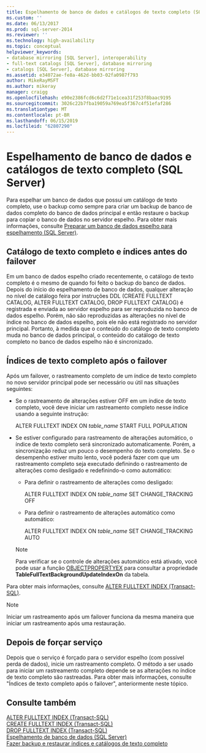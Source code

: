 ```yaml
---
title: Espelhamento de banco de dados e catálogos de texto completo (SQL Server) | Microsoft Docs
ms.custom: ''
ms.date: 06/13/2017
ms.prod: sql-server-2014
ms.reviewer: ''
ms.technology: high-availability
ms.topic: conceptual
helpviewer_keywords:
- database mirroring [SQL Server], interoperability
- full-text catalogs [SQL Server], database mirroring
- catalogs [SQL Server], database mirroring
ms.assetid: e34072ae-fe8a-462d-bb03-02fa0987f793
author: MikeRayMSFT
ms.author: mikeray
manager: craigg
ms.openlocfilehash: e90e2386fcd6c6d2f71e1cea31f253f8baac9195
ms.sourcegitcommit: 3026c22b7fba19059a769ea5f367c4f51efaf286
ms.translationtype: MT
ms.contentlocale: pt-BR
ms.lasthandoff: 06/15/2019
ms.locfileid: "62807290"
---
```

# <a name="database-mirroring-and-full-text-catalogs-sql-server"></a>Espelhamento de banco de dados e catálogos de texto completo (SQL Server)
  Para espelhar um banco de dados que possui um catálogo de texto completo, use o backup como sempre para criar um backup de banco de dados completo do banco de dados principal e então restaure o backup para copiar o banco de dados no servidor espelho. Para obter mais informações, consulte [Preparar um banco de dados espelho para espelhamento &#40;SQL Server&#41;](prepare-a-mirror-database-for-mirroring-sql-server.md).  
  
## <a name="full-text-catalog-and-indexes-before-failover"></a>Catálogo de texto completo e índices antes do failover  
 Em um banco de dados espelho criado recentemente, o catálogo de texto completo é o mesmo de quando foi feito o backup do banco de dados. Depois do início do espelhamento de banco de dados, qualquer alteração no nível de catálogo feira por instruções DDL (CREATE FULLTEXT CATALOG, ALTER FULLTEXT CATALOG, DROP FULLTEXT CATALOG) é registrada e enviada ao servidor espelho para ser reproduzida no banco de dados espelho. Porém, não são reproduzidas as alterações no nível de índice no banco de dados espelho, pois ele não está registrado no servidor principal. Portanto, à medida que o conteúdo do catálogo de texto completo muda no banco de dados principal, o conteúdo do catálogo de texto completo no banco de dados espelho não é sincronizado.  
  
## <a name="full-text-indexes-after-failover"></a>Índices de texto completo após o failover  
 Após um failover, o rastreamento completo de um índice de texto completo no novo servidor principal pode ser necessário ou útil nas situações seguintes:  
  
-   Se o rastreamento de alterações estiver OFF em um índice de texto completo, você deve iniciar um rastreamento completo nesse índice usando a seguinte instrução:  
  
     ALTER FULLTEXT INDEX ON *table_name* START FULL POPULATION  
  
-   Se estiver configurado para rastreamento de alterações automático, o índice de texto completo será sincronizado automaticamente. Porém, a sincronização reduz um pouco o desempenho do texto completo. Se o desempenho estiver muito lento, você poderá fazer com que um rastreamento completo seja executado definindo o rastreamento de alterações como desligado e redefinindo-o como automático:  
  
    -   Para definir o rastreamento de alterações como desligado:  
  
         ALTER FULLTEXT INDEX ON *table_name* SET CHANGE_TRACKING OFF  
  
    -   Para definir o rastreamento de alterações automático como automático:  
  
         ALTER FULLTEXT INDEX ON *table_name* SET CHANGE_TRACKING AUTO  
  
    > [!NOTE]  
    >  Para verificar se o controle de alterações automático está ativado, você pode usar a função [OBJECTPROPERTYEX](/sql/t-sql/functions/objectproperty-transact-sql) para consultar a propriedade **TableFullTextBackgroundUpdateIndexOn** da tabela.  
  
 Para obter mais informações, consulte [ALTER FULLTEXT INDEX &#40;Transact-SQL&#41;](/sql/t-sql/statements/alter-fulltext-index-transact-sql).  
  
> [!NOTE]  
>  Iniciar um rastreamento após um failover funciona da mesma maneira que iniciar um rastreamento após uma restauração.  
  
## <a name="after-forcing-service"></a>Depois de forçar serviço  
 Depois que o serviço é forçado para o servidor espelho (com possível perda de dados), inicie um rastreamento completo. O método a ser usado para iniciar um rastreamento completo depende se as alterações no índice de texto completo são rastreadas. Para obter mais informações, consulte "Índices de texto completo após o failover", anteriormente neste tópico.  
  
## <a name="see-also"></a>Consulte também  
 [ALTER FULLTEXT INDEX &#40;Transact-SQL&#41;](/sql/t-sql/statements/alter-fulltext-index-transact-sql)   
 [CREATE FULLTEXT INDEX &#40;Transact-SQL&#41;](/sql/t-sql/statements/create-fulltext-index-transact-sql)   
 [DROP FULLTEXT INDEX &#40;Transact-SQL&#41;](/sql/t-sql/statements/drop-fulltext-index-transact-sql)   
 [Espelhamento de banco de dados &#40;SQL Server&#41;](database-mirroring-sql-server.md)   
 [Fazer backup e restaurar índices e catálogos de texto completo](../../relational-databases/indexes/indexes.md)  
  
  
